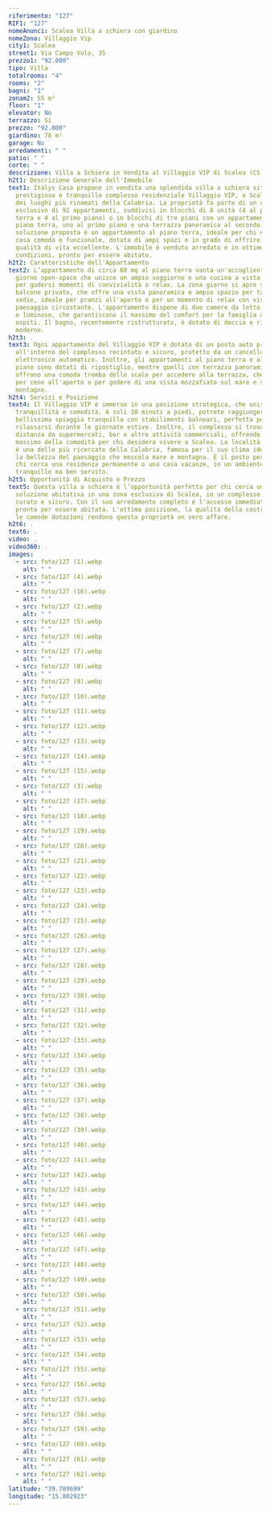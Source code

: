 ```yaml
---
riferimento: "127"
RIF1: "127"
nomeAnunci: Scalea Villa a schiera con giardino
nomeZona: Villaggio Vip
city1: Scalea
street1: Via Campo Volo, 35
prezzo1: "92.000"
tipo: Villa
totalrooms: "4"
rooms: "2"
bagni: "1"
zonam2: 55 m²
floor: "1"
elevator: No
terrazzo: Si
prezzo: "92.000"
giardino: 78 m²
garage: No
arredamenti: " "
patio: " "
corte: " "
descrizione: Villa a Schiera in Vendita al Villaggio VIP di Scalea (CS)
h2t1: Descrizione Generale dell'Immobile
text1: Italys Casa propone in vendita una splendida villa a schiera situata nel
  prestigioso e tranquillo complesso residenziale Villaggio VIP, a Scalea, uno
  dei luoghi più rinomati della Calabria. La proprietà fa parte di un complesso
  esclusivo di 92 appartamenti, suddivisi in blocchi di 8 unità (4 al piano
  terra e 4 al primo piano) o in blocchi di tre piani con un appartamento al
  piano terra, uno al primo piano e una terrazza panoramica al secondo. La
  soluzione proposta è un appartamento al piano terra, ideale per chi cerca una
  casa comoda e funzionale, dotata di ampi spazi e in grado di offrire una
  qualità di vita eccellente. L'immobile è venduto arredato e in ottime
  condizioni, pronto per essere abitato.
h2t2: Caratteristiche dell'Appartamento
text2: L’appartamento di circa 60 mq al piano terra vanta un'accogliente zona
  giorno open-space che unisce un ampio soggiorno e una cucina a vista, perfetta
  per godersi momenti di convivialità o relax. La zona giorno si apre su un
  balcone privato, che offre una vista panoramica e ampio spazio per tavolo e
  sedie, ideale per pranzi all'aperto o per un momento di relax con vista sul
  paesaggio circostante. L'appartamento dispone di due camere da letto, spaziose
  e luminose, che garantiscono il massimo del comfort per la famiglia o gli
  ospiti. Il bagno, recentemente ristrutturato, è dotato di doccia e rifiniture
  moderne.
h2t3: .
text3: Ogni appartamento del Villaggio VIP è dotato di un posto auto privato
  all'interno del complesso recintato e sicuro, protetto da un cancello
  elettronico automatico. Inoltre, gli appartamenti al piano terra e al primo
  piano sono dotati di ripostiglio, mentre quelli con terrazza panoramica
  offrono una comoda tromba delle scale per accedere alla terrazza, che è ideale
  per cene all'aperto o per godere di una vista mozzafiato sul mare e sulle
  montagne.
h2t4: Servizi e Posizione
text4: Il Villaggio VIP è immerso in una posizione strategica, che unisce
  tranquillità e comodità. A soli 10 minuti a piedi, potrete raggiungere una
  bellissima spiaggia tranquilla con stabilimenti balneari, perfetta per
  rilassarsi durante le giornate estive. Inoltre, il complesso si trova a breve
  distanza da supermercati, bar e altre attività commerciali, offrendo il
  massimo della comodità per chi desidera vivere a Scalea. La località di Scalea
  è una delle più ricercate della Calabria, famosa per il suo clima ideale e per
  la bellezza del paesaggio che mescola mare e montagna. È il posto perfetto per
  chi cerca una residenza permanente o una casa vacanze, in un ambiente
  tranquillo ma ben servito.
h2t5: Opportunità di Acquisto e Prezzo
text5: Questa villa a schiera è l’opportunità perfetta per chi cerca una
  soluzione abitativa in una zona esclusiva di Scalea, in un complesso ben
  curato e sicuro. Con il suo arredamento completo e l'accesso immediato, è
  pronta per essere abitata. L'ottima posizione, la qualità della costruzione e
  le comode dotazioni rendono questa proprietà un vero affare.
h2t6: .
text6: .
video: .
video360: .
images:
  - src: foto/127 (1).webp
    alt: " "
  - src: foto/127 (4).webp
    alt: " "
  - src: foto/127 (16).webp
    alt: " "
  - src: foto/127 (2).webp
    alt: " "
  - src: foto/127 (5).webp
    alt: " "
  - src: foto/127 (6).webp
    alt: " "
  - src: foto/127 (7).webp
    alt: " "
  - src: foto/127 (8).webp
    alt: " "
  - src: foto/127 (9).webp
    alt: " "
  - src: foto/127 (10).webp
    alt: " "
  - src: foto/127 (11).webp
    alt: " "
  - src: foto/127 (12).webp
    alt: " "
  - src: foto/127 (13).webp
    alt: " "
  - src: foto/127 (14).webp
    alt: " "
  - src: foto/127 (15).webp
    alt: " "
  - src: foto/127 (3).webp
    alt: " "
  - src: foto/127 (17).webp
    alt: " "
  - src: foto/127 (18).webp
    alt: " "
  - src: foto/127 (19).webp
    alt: " "
  - src: foto/127 (20).webp
    alt: " "
  - src: foto/127 (21).webp
    alt: " "
  - src: foto/127 (22).webp
    alt: " "
  - src: foto/127 (23).webp
    alt: " "
  - src: foto/127 (24).webp
    alt: " "
  - src: foto/127 (25).webp
    alt: " "
  - src: foto/127 (26).webp
    alt: " "
  - src: foto/127 (27).webp
    alt: " "
  - src: foto/127 (28).webp
    alt: " "
  - src: foto/127 (29).webp
    alt: " "
  - src: foto/127 (30).webp
    alt: " "
  - src: foto/127 (31).webp
    alt: " "
  - src: foto/127 (32).webp
    alt: " "
  - src: foto/127 (33).webp
    alt: " "
  - src: foto/127 (34).webp
    alt: " "
  - src: foto/127 (35).webp
    alt: " "
  - src: foto/127 (36).webp
    alt: " "
  - src: foto/127 (37).webp
    alt: " "
  - src: foto/127 (38).webp
    alt: " "
  - src: foto/127 (39).webp
    alt: " "
  - src: foto/127 (40).webp
    alt: " "
  - src: foto/127 (41).webp
    alt: " "
  - src: foto/127 (42).webp
    alt: " "
  - src: foto/127 (43).webp
    alt: " "
  - src: foto/127 (44).webp
    alt: " "
  - src: foto/127 (45).webp
    alt: " "
  - src: foto/127 (46).webp
    alt: " "
  - src: foto/127 (47).webp
    alt: " "
  - src: foto/127 (48).webp
    alt: " "
  - src: foto/127 (49).webp
    alt: " "
  - src: foto/127 (50).webp
    alt: " "
  - src: foto/127 (51).webp
    alt: " "
  - src: foto/127 (52).webp
    alt: " "
  - src: foto/127 (53).webp
    alt: " "
  - src: foto/127 (54).webp
    alt: " "
  - src: foto/127 (55).webp
    alt: " "
  - src: foto/127 (56).webp
    alt: " "
  - src: foto/127 (57).webp
    alt: " "
  - src: foto/127 (58).webp
    alt: " "
  - src: foto/127 (59).webp
    alt: " "
  - src: foto/127 (60).webp
    alt: " "
  - src: foto/127 (61).webp
    alt: " "
  - src: foto/127 (62).webp
    alt: " "
latitude: "39.789699"
longitude: "15.802923"
---
```

